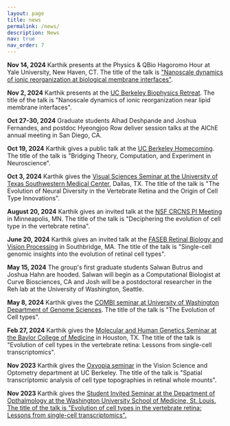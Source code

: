 ```yaml
---
layout: page
title: news
permalink: /news/
description: News
nav: true
nav_order: 7
---
```


<!-- {% include news.liquid %} -->

<b>Nov 14, 2024</b> Karthik presents at the Physics & QBio Hagoromo Hour at Yale University, New Haven, CT. The title of the talk is ["Nanoscale dynamics of ionic reorganization at biological membrane interfaces"](https://physics.yale.edu/event/physics-qbio-hagoromo-hour-karthik-shekhar-university-california-berkeley).

<b>Nov 2, 2024</b>  Karthik presents at the <u>UC Berkeley Biophysics Retreat</u>. The title of the talk is "Nanoscale dynamics of ionic reorganization near lipid membrane interfaces".

<b>Oct 27-30, 2024</b> Graduate students Alhad Deshpande and Joshua Fernandes, and postdoc Hyeongjoo Row deliver session talks at the AIChE annual meeting in San Diego, CA.

<b>Oct 19, 2024</b> Karthik gives a public talk at the <u>UC Berkeley Homecoming</u>. The title of the talk is "Bridging Theory, Computation, and Experiment in Neuroscience".

<b>Oct 3, 2024</b>  Karthik gives the <u>Visual Sciences Seminar at the University of Texas Southwestern Medical Center</u>, Dallas, TX. The title of the talk is "The Evolution of Neural Diversity in the Vertebrate Retina and the Origin of Cell Type Innovations".

<b>August 20, 2024</b> Karthik gives an invited talk at the <u>NSF CRCNS PI Meeting</u> in Minneapolis, MN. The title of the talk is "Deciphering the evolution of cell type in the vertebrate retina".

<b>June 20, 2024</b> Karthik gives an invited talk at the <u>FASEB Retinal Biology and Vision Processing</u> in Southbridge, MA. The title of the talk is "Single-cell genomic insights into the evolution of retinal cell types".

<b>May 15, 2024</b> The group's first graduate students Salwan Butrus and Joshua Hahn are hooded. Salwan will begin as a Computational Biologist at Curve Biosciences, CA and Josh will be a postdoctoral researcher in the Reh lab at the University of Washington, Seattle. 

<b>May 8, 2024</b> Karthik gives the <u>COMBI seminar at University of Washington Department of Genome Sciences</u>. The title of the talk is "The Evolution of Cell types".

<b>Feb 27, 2024</b> Karthik gives the <u>Molecular and Human Genetics Seminar at the Baylor College of Medicine</u> in Houston, TX. The title of the talk is "Evolution of cell types in the vertebrate retina: Lessons from single-cell transcriptomics".

<b>Nov 2023</b> Karthik gives the <u>Oxyopia seminar</u> in the Vision Science and Optometry department at UC Berkeley. The title of the talk is "Spatial transcriptomic analysis of cell type topographies in retinal whole mounts". 

<b>Nov 2023</b> Karthik gives the <u>Student Invited Seminar at the Department of Opthalmology at the Washington University School of Medicine, St. Louis<u>. The title of the talk is "Evolution of cell types in the vertebrate retina: Lessons from single-cell transcriptomics".

